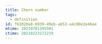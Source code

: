 ```yaml
---
title: Chern number
tags:
  - definition
id: f63020a8-6939-49eb-a653-a4c00e2e46ae
mtime: 20210701195501
ctime: 20210223172219
---
```


